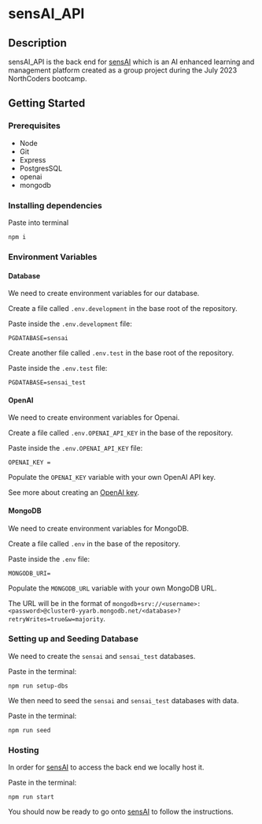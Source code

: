 # sensAI_API

## Description

sensAI_API is the back end for [sensAI](https://github.com/gilbertouk/sensAI) which is an AI enhanced learning and management platform created as a group project during the July 2023 NorthCoders bootcamp.

## Getting Started

### Prerequisites

- Node
- Git
- Express
- PostgresSQL
- openai
- mongodb

### Installing dependencies

Paste into terminal

```
npm i
```

### Environment Variables

#### Database

We need to create environment variables for our database.

Create a file called `.env.development` in the base root of the repository.

Paste inside the `.env.development` file:

```
PGDATABASE=sensai
```

Create another file called `.env.test` in the base root of the repository.

Paste inside the `.env.test` file:

```
PGDATABASE=sensai_test
```

#### OpenAI

We need to create environment variables for Openai.

Create a file called `.env.OPENAI_API_KEY` in the base of the repository.

Paste inside the `.env.OPENAI_API_KEY` file:

```
OPENAI_KEY =
```

Populate the `OPENAI_KEY` variable with your own OpenAI API key.

See more about creating an [OpenAI key](https://www.maisieai.com/help/how-to-get-an-openai-api-key-for-chatgpt).

#### MongoDB

We need to create environment variables for MongoDB.

Create a file called `.env` in the base of the repository.

Paste inside the `.env` file:

```
MONGODB_URI=
```

Populate the `MONGODB_URL` variable with your own MongoDB URL.

The URL will be in the format of `mongodb+srv://<username>:<password>@cluster0-yyarb.mongodb.net/<database>?retryWrites=true&w=majority`.

### Setting up and Seeding Database

We need to create the `sensai` and `sensai_test` databases.

Paste in the terminal:

```
npm run setup-dbs
```

We then need to seed the `sensai` and `sensai_test` databases with data.

Paste in the terminal:

```
npm run seed
```

### Hosting

In order for [sensAI](https://github.com/gilbertouk/sensAI) to access the back end we locally host it.

Paste in the terminal:

```
npm run start
```

You should now be ready to go onto [sensAI](https://github.com/gilbertouk/sensAI) to follow the instructions.
